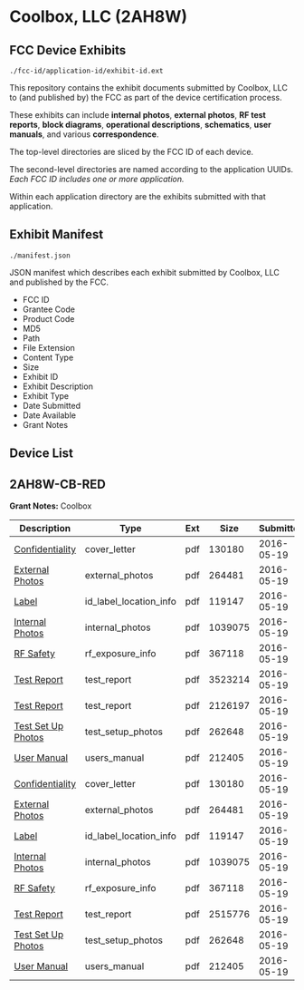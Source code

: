 # Coolbox, LLC (2AH8W)
## FCC Device Exhibits

```
./fcc-id/application-id/exhibit-id.ext
```

This repository contains the exhibit documents submitted by Coolbox, LLC to (and published by) the FCC as part of the device certification process.

These exhibits can include **internal photos**, **external photos**, **RF test reports**, **block diagrams**, **operational descriptions**, **schematics**, **user manuals**, and various **correspondence**.

The top-level directories are sliced by the FCC ID of each device.

The second-level directories are named according to the application UUIDs. *Each FCC ID includes one or more application.*

Within each application directory are the exhibits submitted with that application. 

## Exhibit Manifest

```
./manifest.json
```

JSON manifest which describes each exhibit submitted by Coolbox, LLC and published by the FCC.

- FCC ID
- Grantee Code
- Product Code
- MD5
- Path
- File Extension
- Content Type
- Size
- Exhibit ID
- Exhibit Description
- Exhibit Type
- Date Submitted
- Date Available
- Grant Notes

## Device List
## 2AH8W-CB-RED
**Grant Notes:** Coolbox

| Description | Type | Ext | Size | Submitted | Available |
| ----------- | ---- | --- | ---- | --------- | --------- |
| [Confidentiality](2AH8W-CB-RED/ba7a0dcc9c56c216e7ac05b1b8566a67/2996668.pdf) | cover_letter | pdf | 130180 | 2016-05-19 | 2016-05-23 |
| [External Photos](2AH8W-CB-RED/ba7a0dcc9c56c216e7ac05b1b8566a67/2996669.pdf) | external_photos | pdf | 264481 | 2016-05-19 | 2016-05-23 |
| [Label](2AH8W-CB-RED/ba7a0dcc9c56c216e7ac05b1b8566a67/2996671.pdf) | id_label_location_info | pdf | 119147 | 2016-05-19 | 2016-05-23 |
| [Internal Photos](2AH8W-CB-RED/ba7a0dcc9c56c216e7ac05b1b8566a67/2996670.pdf) | internal_photos | pdf | 1039075 | 2016-05-19 | 2016-05-23 |
| [RF Safety](2AH8W-CB-RED/ba7a0dcc9c56c216e7ac05b1b8566a67/2996678.pdf) | rf_exposure_info | pdf | 367118 | 2016-05-19 | 2016-05-23 |
| [Test Report](2AH8W-CB-RED/ba7a0dcc9c56c216e7ac05b1b8566a67/2996676.pdf) | test_report | pdf | 3523214 | 2016-05-19 | 2016-05-23 |
| [Test Report](2AH8W-CB-RED/ba7a0dcc9c56c216e7ac05b1b8566a67/2996677.pdf) | test_report | pdf | 2126197 | 2016-05-19 | 2016-05-23 |
| [Test Set Up Photos](2AH8W-CB-RED/ba7a0dcc9c56c216e7ac05b1b8566a67/2996675.pdf) | test_setup_photos | pdf | 262648 | 2016-05-19 | 2016-05-23 |
| [User Manual](2AH8W-CB-RED/ba7a0dcc9c56c216e7ac05b1b8566a67/2996679.pdf) | users_manual | pdf | 212405 | 2016-05-19 | 2016-05-23 |
| [Confidentiality](2AH8W-CB-RED/9684821059072d5844b5919e062e8059/2996668.pdf) | cover_letter | pdf | 130180 | 2016-05-19 | 2016-05-23 |
| [External Photos](2AH8W-CB-RED/9684821059072d5844b5919e062e8059/2996669.pdf) | external_photos | pdf | 264481 | 2016-05-19 | 2016-05-23 |
| [Label](2AH8W-CB-RED/9684821059072d5844b5919e062e8059/2996671.pdf) | id_label_location_info | pdf | 119147 | 2016-05-19 | 2016-05-23 |
| [Internal Photos](2AH8W-CB-RED/9684821059072d5844b5919e062e8059/2996670.pdf) | internal_photos | pdf | 1039075 | 2016-05-19 | 2016-05-23 |
| [RF Safety](2AH8W-CB-RED/9684821059072d5844b5919e062e8059/2996678.pdf) | rf_exposure_info | pdf | 367118 | 2016-05-19 | 2016-05-23 |
| [Test Report](2AH8W-CB-RED/9684821059072d5844b5919e062e8059/2996725.pdf) | test_report | pdf | 2515776 | 2016-05-19 | 2016-05-23 |
| [Test Set Up Photos](2AH8W-CB-RED/9684821059072d5844b5919e062e8059/2996675.pdf) | test_setup_photos | pdf | 262648 | 2016-05-19 | 2016-05-23 |
| [User Manual](2AH8W-CB-RED/9684821059072d5844b5919e062e8059/2996679.pdf) | users_manual | pdf | 212405 | 2016-05-19 | 2016-05-23 |
